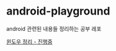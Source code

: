 # android-playground
android 관련된 내용들 정리하는 공부 레포

[윈도우 정리 - 진행중](https://github.com/lee-ji-hoon/android-playground/tree/main/app/src/main/java/com/sample/android_playground/window)
